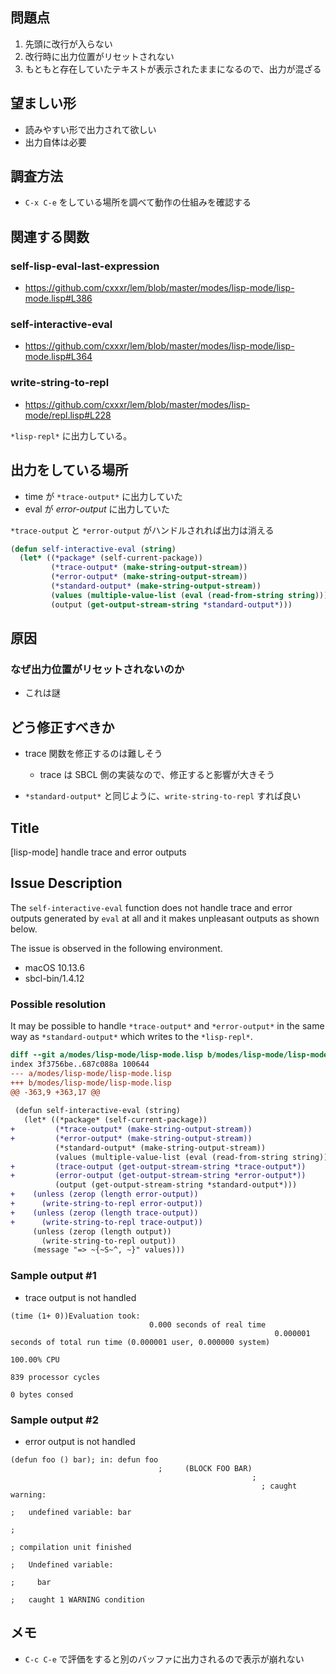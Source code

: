 ## 問題点

1. 先頭に改行が入らない
2. 改行時に出力位置がリセットされない
3. もともと存在していたテキストが表示されたままになるので、出力が混ざる

## 望ましい形

- 読みやすい形で出力されて欲しい
- 出力自体は必要

## 調査方法
- `C-x C-e` をしている場所を調べて動作の仕組みを確認する

## 関連する関数

### self-lisp-eval-last-expression

- https://github.com/cxxxr/lem/blob/master/modes/lisp-mode/lisp-mode.lisp#L386

### self-interactive-eval

- https://github.com/cxxxr/lem/blob/master/modes/lisp-mode/lisp-mode.lisp#L364

### write-string-to-repl

- https://github.com/cxxxr/lem/blob/master/modes/lisp-mode/repl.lisp#L228

`*lisp-repl*` に出力している。

## 出力をしている場所

- time が `*trace-output*` に出力していた
- eval が *error-output* に出力していた

`*trace-output` と `*error-output` がハンドルされれば出力は消える
````lisp
(defun self-interactive-eval (string)
  (let* ((*package* (self-current-package))
         (*trace-output* (make-string-output-stream))
         (*error-output* (make-string-output-stream))
         (*standard-output* (make-string-output-stream))
         (values (multiple-value-list (eval (read-from-string string))))
         (output (get-output-stream-string *standard-output*)))
````

## 原因

### なぜ出力位置がリセットされないのか

- これは謎

## どう修正すべきか

- trace 関数を修正するのは難しそう
  - trace は SBCL 側の実装なので、修正すると影響が大きそう

- `*standard-output*` と同じように、`write-string-to-repl` すれば良い

## Title
[lisp-mode] handle trace and error outputs

## Issue Description

The `self-interactive-eval` function does not handle trace and error outputs generated by `eval` at all and it makes unpleasant outputs as shown below.

The issue is observed in the following environment.

- macOS 10.13.6
- sbcl-bin/1.4.12

### Possible resolution

It may be possible to handle `*trace-output*` and `*error-output*` in the same way as `*standard-output*` which writes to the `*lisp-repl*`.

````diff
diff --git a/modes/lisp-mode/lisp-mode.lisp b/modes/lisp-mode/lisp-mode.lisp
index 3f3756be..687c088a 100644
--- a/modes/lisp-mode/lisp-mode.lisp
+++ b/modes/lisp-mode/lisp-mode.lisp
@@ -363,9 +363,17 @@
 
 (defun self-interactive-eval (string)
   (let* ((*package* (self-current-package))
+         (*trace-output* (make-string-output-stream))
+         (*error-output* (make-string-output-stream))
          (*standard-output* (make-string-output-stream))
          (values (multiple-value-list (eval (read-from-string string))))
+         (trace-output (get-output-stream-string *trace-output*))
+         (error-output (get-output-stream-string *error-output*))
          (output (get-output-stream-string *standard-output*)))
+    (unless (zerop (length error-output))
+      (write-string-to-repl error-output))
+    (unless (zerop (length trace-output))
+      (write-string-to-repl trace-output))
     (unless (zerop (length output))
       (write-string-to-repl output))
     (message "=> ~{~S~^, ~}" values)))
````

### Sample output #1

- trace output is not handled
````
(time (1+ 0))Evaluation took:
                               0.000 seconds of real time
                                                           0.000001 seconds of total run time (0.000001 user, 0.000000 system)
                                                                                                                                100.00% CPU
                                                                                                                                             839 processor cycles
                                                                                                                                                                   0 bytes consed
````

### Sample output #2

- error output is not handled
````
(defun foo () bar); in: defun foo
                                 ;     (BLOCK FOO BAR)
                                                      ; 
                                                        ; caught warning:
                                                                         ;   undefined variable: bar
                                                                                                    ; 
                                                                                                      ; compilation unit finished
                                                                                                                                 ;   Undefined variable:
                                                                                                                                                        ;     bar
                                                                                                                                                                 ;   caught 1 WARNING condition
````

## メモ

- `C-c C-e` で評価をすると別のバッファに出力されるので表示が崩れない

